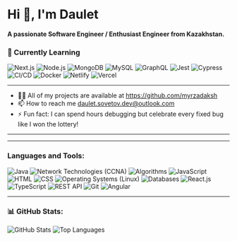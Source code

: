 # Hi 👋, I'm Daulet  
**A passionate Software Engineer / Enthusiast Engineer from Kazakhstan.**

### 🌱 Currently Learning

![Next.js](https://img.shields.io/badge/Next.js-%23000000.svg?style=for-the-badge&logo=next.js&logoColor=white)
![Node.js](https://img.shields.io/badge/Node.js-%23339933.svg?style=for-the-badge&logo=node.js&logoColor=white)
![MongoDB](https://img.shields.io/badge/MongoDB-%2347A248.svg?style=for-the-badge&logo=mongodb&logoColor=white)
![MySQL](https://img.shields.io/badge/MySQL-%234479A1.svg?style=for-the-badge&logo=mysql&logoColor=white)
![GraphQL](https://img.shields.io/badge/GraphQL-%23E10098.svg?style=for-the-badge&logo=graphql&logoColor=white)
![Jest](https://img.shields.io/badge/Jest-%23C21325.svg?style=for-the-badge&logo=jest&logoColor=white)
![Cypress](https://img.shields.io/badge/Cypress-%2317202C.svg?style=for-the-badge&logo=cypress&logoColor=white)
![CI/CD](https://img.shields.io/badge/CI%2FCD-%230089D6.svg?style=for-the-badge&logo=githubactions&logoColor=white)
![Docker](https://img.shields.io/badge/Docker-%232496ED.svg?style=for-the-badge&logo=docker&logoColor=white)
![Netlify](https://img.shields.io/badge/Netlify-%2300C7B7.svg?style=for-the-badge&logo=netlify&logoColor=white)
![Vercel](https://img.shields.io/badge/Vercel-%23000000.svg?style=for-the-badge&logo=vercel&logoColor=white)


---
- 👨‍💻 All of my projects are available at https://github.com/myrzadaksh 
- 📫 How to reach me daulet.sovetov.dev@outlook.com
- ⚡ Fun fact: I can spend hours debugging but celebrate every fixed bug like I won the lottery!

---
---

### Languages and Tools:
![Java](https://img.shields.io/badge/Java-%23F7B600.svg?style=for-the-badge&logo=java&logoColor=white)
![Network Technologies (CCNA)](https://img.shields.io/badge/Network%20Technologies%20(CCNA)-%23000000.svg?style=for-the-badge&logo=cisco&logoColor=white)
![Algorithms](https://img.shields.io/badge/Algorithms-%23FF6347.svg?style=for-the-badge&logo=algorithm&logoColor=white)
![JavaScript](https://img.shields.io/badge/JavaScript-%23F7DF1E.svg?style=for-the-badge&logo=javascript&logoColor=black)
![HTML](https://img.shields.io/badge/HTML-%23E34F26.svg?style=for-the-badge&logo=html5&logoColor=white)
![CSS](https://img.shields.io/badge/CSS-%231572B6.svg?style=for-the-badge&logo=css3&logoColor=white)
![Operating Systems (Linux)](https://img.shields.io/badge/Linux-%23FCC624.svg?style=for-the-badge&logo=linux&logoColor=black)
![Databases](https://img.shields.io/badge/Databases-%23FF5722.svg?style=for-the-badge&logo=database&logoColor=white)
![React.js](https://img.shields.io/badge/React.js-%2361DAFB.svg?style=for-the-badge&logo=react&logoColor=white)
![TypeScript](https://img.shields.io/badge/TypeScript-%23007ACC.svg?style=for-the-badge&logo=typescript&logoColor=white)
![REST API](https://img.shields.io/badge/REST%20API-%2300ADD8.svg?style=for-the-badge&logo=api&logoColor=white)
![Git](https://img.shields.io/badge/Git-%23F05033.svg?style=for-the-badge&logo=git&logoColor=white)
![Angular](https://img.shields.io/badge/Angular-DD0031.svg?style=for-the-badge&logo=angular&logoColor=white)

---

### 📊 GitHub Stats:
<p align="left">
  <img src="https://github-readme-stats.vercel.app/api?username=myrzadaksh&show_icons=true&theme=radical" alt="GitHub Stats" />
  <img src="https://github-readme-stats.vercel.app/api/top-langs/?username=myrzadaksh&layout=compact&theme=radical" alt="Top Languages" />
</p>

